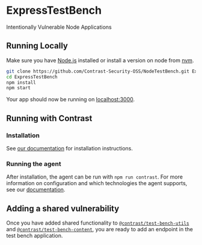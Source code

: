 # ExpressTestBench
Intentionally Vulnerable Node Applications

## Running Locally

Make sure you have [Node.js](http://nodejs.org/) installed or install a version on node from [nvm](https://github.com/creationix/nvm).

```sh
git clone https://github.com/Contrast-Security-OSS/NodeTestBench.git ExpressTestBench # or clone your own fork
cd ExpressTestBench
npm install
npm start
```

Your app should now be running on [localhost:3000](http://localhost:3000/).

## Running with Contrast

### Installation
See [our documentation](https://docs.contrastsecurity.com/installation-nodeinstall.html) for installation instructions.

### Running the agent
After installation, the agent can be run with ```npm run contrast```.
For more information on configuration and which technologies the agent supports, see our [documentation](https://docs.contrastsecurity.com/installation-node.html#node-config).

## Adding a shared vulnerability
Once you have added shared functionality to
[`@contrast/test-bench-utils`](https://github.com/Contrast-Security-OSS/test-bench-utils)
and
[`@contrast/test-bench-content`](https://github.com/Contrast-Security-OSS/test-bench-content),
you are ready to add an endpoint in the test bench application.
